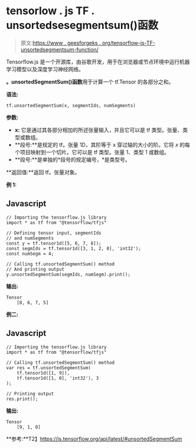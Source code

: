# tensorlow . js TF . unsortedsesegmentsum()函数

> 原文:[https://www . geesforgeks . org/tensorflow-js-TF-unsortedsegmentsum-function/](https://www.geeksforgeeks.org/tensorflow-js-tf-unsortedsegmentsum-function/)

Tensorflow.js 是一个开源库，由谷歌开发，用于在浏览器或节点环境中运行机器学习模型以及深度学习神经网络。

**。unsortedSegmentSum()函数**用于计算一个 tf.Tensor 的各部分之和。

**语法:**

```
tf.unsortedSegmentSum(x, segmentIds, numSegments)
```

**参数:**

*   **x:** 它是通过其各部分相加的所述张量输入，并且它可以是 tf 类型。张量、类型或数组。
*   **段号:**是规定的 tf。张量 1D，其阶等于 x 穿过轴的大小的阶。它将 *x* 的每个项目映射到一个切片。它可以是 tf 类型。张量 1、类型 1 或数组。
*   **段号:**是单独的*段号的规定编号，*是类型号。

**返回值:**返回 tf。张量对象。

**例 1:**

## Javascript

```
// Importing the tensorflow.js library
import * as tf from "@tensorflow/tfjs"

// Defining tensor input, segmentIds 
// and numSegments 
const y = tf.tensor1d([5, 6, 7, 8]);
const segmIds = tf.tensor1d([3, 1, 2, 0], 'int32');
const numSegm = 4;

// Calling tf.unsortedSegmentSum() method
// And printing output
y.unsortedSegmentSum(segmIds, numSegm).print();
```

**输出:**

```
Tensor
    [8, 6, 7, 5]
```

**例二:**

## Javascript

```
// Importing the tensorflow.js library
import * as tf from "@tensorflow/tfjs"

// Calling tf.unsortedSegmentSum() method
var res = tf.unsortedSegmentSum(
    tf.tensor1d([1, 9]), 
    tf.tensor1d([1, 0], 'int32'), 3
);

// Printing output
res.print();
```

**输出:**

```
Tensor
    [9, 1, 0]
```

**参考:**T2】https://js.tensorflow.org/api/latest/#unsortedSegmentSum